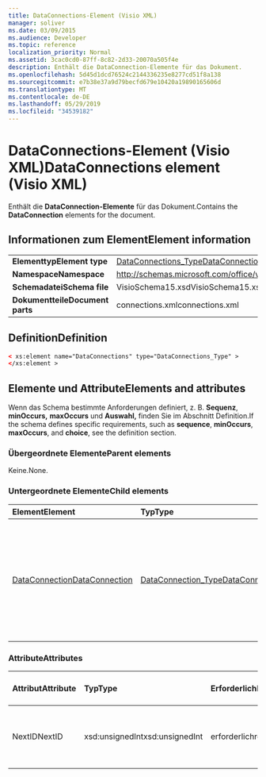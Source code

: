 ```yaml
---
title: DataConnections-Element (Visio XML)
manager: soliver
ms.date: 03/09/2015
ms.audience: Developer
ms.topic: reference
localization_priority: Normal
ms.assetid: 3cac0cd0-87ff-8c82-2d33-20070a505f4e
description: Enthält die DataConnection-Elemente für das Dokument.
ms.openlocfilehash: 5d45d1dcd76524c2144336235e8277cd51f8a138
ms.sourcegitcommit: e7b38e37a9d79becfd679e10420a19890165606d
ms.translationtype: MT
ms.contentlocale: de-DE
ms.lasthandoff: 05/29/2019
ms.locfileid: "34539182"
---
```

# <a name="dataconnections-element-visio-xml"></a><span data-ttu-id="e17c1-103">DataConnections-Element (Visio XML)</span><span class="sxs-lookup"><span data-stu-id="e17c1-103">DataConnections element (Visio XML)</span></span>

<span data-ttu-id="e17c1-104">Enthält die **DataConnection-Elemente** für das Dokument.</span><span class="sxs-lookup"><span data-stu-id="e17c1-104">Contains the **DataConnection** elements for the document.</span></span> 
  
## <a name="element-information"></a><span data-ttu-id="e17c1-105">Informationen zum Element</span><span class="sxs-lookup"><span data-stu-id="e17c1-105">Element information</span></span>

|||
|:-----|:-----|
|<span data-ttu-id="e17c1-106">**Elementtyp**</span><span class="sxs-lookup"><span data-stu-id="e17c1-106">**Element type**</span></span> <br/> |[<span data-ttu-id="e17c1-107">DataConnections_Type</span><span class="sxs-lookup"><span data-stu-id="e17c1-107">DataConnections_Type</span></span>](dataconnections_type-complextypevisio-xml.md) <br/> |
|<span data-ttu-id="e17c1-108">**Namespace**</span><span class="sxs-lookup"><span data-stu-id="e17c1-108">**Namespace**</span></span> <br/> |http://schemas.microsoft.com/office/visio/2012/main  <br/> |
|<span data-ttu-id="e17c1-109">**Schemadatei**</span><span class="sxs-lookup"><span data-stu-id="e17c1-109">**Schema file**</span></span> <br/> |<span data-ttu-id="e17c1-110">VisioSchema15.xsd</span><span class="sxs-lookup"><span data-stu-id="e17c1-110">VisioSchema15.xsd</span></span>  <br/> |
|<span data-ttu-id="e17c1-111">**Dokumentteile**</span><span class="sxs-lookup"><span data-stu-id="e17c1-111">**Document parts**</span></span> <br/> |<span data-ttu-id="e17c1-112">connections.xml</span><span class="sxs-lookup"><span data-stu-id="e17c1-112">connections.xml</span></span>  <br/> |
   
## <a name="definition"></a><span data-ttu-id="e17c1-113">Definition</span><span class="sxs-lookup"><span data-stu-id="e17c1-113">Definition</span></span>

```XML
< xs:element name="DataConnections" type="DataConnections_Type" >
</xs:element >
```

## <a name="elements-and-attributes"></a><span data-ttu-id="e17c1-114">Elemente und Attribute</span><span class="sxs-lookup"><span data-stu-id="e17c1-114">Elements and attributes</span></span>

<span data-ttu-id="e17c1-115">Wenn das Schema bestimmte Anforderungen definiert, z. B. **Sequenz**, **minOccurs,** **maxOccurs** und **Auswahl,** finden Sie im Abschnitt Definition.</span><span class="sxs-lookup"><span data-stu-id="e17c1-115">If the schema defines specific requirements, such as **sequence**, **minOccurs**, **maxOccurs**, and **choice**, see the definition section.</span></span> 
  
### <a name="parent-elements"></a><span data-ttu-id="e17c1-116">Übergeordnete Elemente</span><span class="sxs-lookup"><span data-stu-id="e17c1-116">Parent elements</span></span>

<span data-ttu-id="e17c1-117">Keine.</span><span class="sxs-lookup"><span data-stu-id="e17c1-117">None.</span></span>
  
### <a name="child-elements"></a><span data-ttu-id="e17c1-118">Untergeordnete Elemente</span><span class="sxs-lookup"><span data-stu-id="e17c1-118">Child elements</span></span>

|<span data-ttu-id="e17c1-119">**Element**</span><span class="sxs-lookup"><span data-stu-id="e17c1-119">**Element**</span></span>|<span data-ttu-id="e17c1-120">**Typ**</span><span class="sxs-lookup"><span data-stu-id="e17c1-120">**Type**</span></span>|<span data-ttu-id="e17c1-121">**Beschreibung**</span><span class="sxs-lookup"><span data-stu-id="e17c1-121">**Description**</span></span>|
|:-----|:-----|:-----|
|[<span data-ttu-id="e17c1-122">DataConnection</span><span class="sxs-lookup"><span data-stu-id="e17c1-122">DataConnection</span></span>](dataconnection-element-dataconnections_type-complextypevisio-xml.md) <br/> |[<span data-ttu-id="e17c1-123">DataConnection_Type</span><span class="sxs-lookup"><span data-stu-id="e17c1-123">DataConnection_Type</span></span>](dataconnection_type-complextypevisio-xml.md) <br/> |<span data-ttu-id="e17c1-124">Abstrahiert die Kommunikation zwischen einem oder **mehreren DataRecordset-Elementen** und einer Nicht-XML-Datenquelle.</span><span class="sxs-lookup"><span data-stu-id="e17c1-124">Abstracts communication between one or more **DataRecordset** elements and a non-XML data source.</span></span>  <br/> |
   
### <a name="attributes"></a><span data-ttu-id="e17c1-125">Attribute</span><span class="sxs-lookup"><span data-stu-id="e17c1-125">Attributes</span></span>

|<span data-ttu-id="e17c1-126">**Attribut**</span><span class="sxs-lookup"><span data-stu-id="e17c1-126">**Attribute**</span></span>|<span data-ttu-id="e17c1-127">**Typ**</span><span class="sxs-lookup"><span data-stu-id="e17c1-127">**Type**</span></span>|<span data-ttu-id="e17c1-128">**Erforderlich**</span><span class="sxs-lookup"><span data-stu-id="e17c1-128">**Required**</span></span>|<span data-ttu-id="e17c1-129">**Beschreibung**</span><span class="sxs-lookup"><span data-stu-id="e17c1-129">**Description**</span></span>|<span data-ttu-id="e17c1-130">**Mögliche Werte**</span><span class="sxs-lookup"><span data-stu-id="e17c1-130">**Possible values**</span></span>|
|:-----|:-----|:-----|:-----|:-----|
|<span data-ttu-id="e17c1-131">NextID</span><span class="sxs-lookup"><span data-stu-id="e17c1-131">NextID</span></span>  <br/> |<span data-ttu-id="e17c1-132">xsd:unsignedInt</span><span class="sxs-lookup"><span data-stu-id="e17c1-132">xsd:unsignedInt</span></span>  <br/> |<span data-ttu-id="e17c1-133">erforderlich</span><span class="sxs-lookup"><span data-stu-id="e17c1-133">required</span></span>  <br/> |<span data-ttu-id="e17c1-134">Die nächste verfügbare ID für neue Verbindungen.</span><span class="sxs-lookup"><span data-stu-id="e17c1-134">The next available ID for new connections.</span></span>  <br/> |<span data-ttu-id="e17c1-135">Werte des xsd:unsignedInt-Typs.</span><span class="sxs-lookup"><span data-stu-id="e17c1-135">Values of the xsd:unsignedInt type.</span></span>  <br/> |
   

